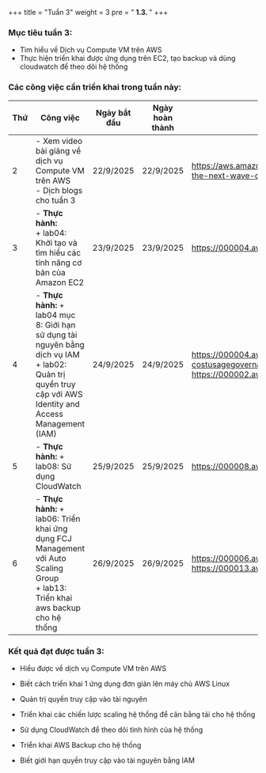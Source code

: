 +++
title = "Tuần 3"
weight = 3
pre = "<b> 1.3. </b>"
+++

### Mục tiêu tuần 3:

* Tìm hiểu về Dịch vụ Compute VM trên AWS
* Thực hiện triển khai được ứng dụng trên EC2, tạo backup và dùng cloudwatch để theo dõi hệ thống


### Các công việc cần triển khai trong tuần này:
| Thứ | Công việc| Ngày bắt đầu | Ngày hoàn thành | Nguồn tài liệu |
| --- | ------------------------------------------------------------------------------------------------------------------------------------------------------------------------------------------- | ------------ | --------------- | ----------------------------------------- |
| 2   | - Xem video bài giảng về dịch vụ Compute VM trên AWS <br> - Dịch blogs cho tuần 3 | 22/9/2025 | 22/9/2025 | <https://aws.amazon.com/vi/blogs/startups/accelerating-the-next-wave-of-generative-ai-startups/>
| 3   | - **Thực hành:** <br>+ lab04:  Khởi tạo và tìm hiểu các tính năng cơ bản của Amazon EC2 | 23/9/2025 | 23/9/2025 | <https://000004.awsstudygroup.com/> |
| 4   | - **Thực hành:** + lab04 mục 8: Giới hạn sử dụng tài nguyên bằng dịch vụ IAM <br> + lab02: Quản trị quyền truy cập với AWS Identity and Access Management (IAM) | 24/9/2025 | 24/9/2025| <https://000004.awsstudygroup.com/vi/8-costusagegovernance/> <https://000002.awsstudygroup.com/vi/> |
| 5   | - **Thực hành:** + lab08: Sử dụng CloudWatch | 25/9/2025 | 25/9/2025| <https://000008.awsstudygroup.com/> |
| 6   | - **Thực hành:** + lab06: Triển khai ứng dụng FCJ Management với Auto Scaling Group <br> + lab13: Triển khai aws backup cho hệ thống  | 26/9/2025 | 26/9/2025| <https://000006.awsstudygroup.com/> <https://000013.awsstudygroup.com/> |


### Kết quả đạt được tuần 3:

* Hiểu được về dịch vụ Compute VM trên AWS

* Biết cách triển khai 1 ứng dụng đơn giản lên máy chủ AWS Linux

* Quản trị quyền truy cập vào tài nguyên

* Triển khai các chiến lược scaling hệ thống để cân bằng tải cho hệ thống

* Sử dụng CloudWatch để theo dõi tình hình của hệ thống

* Triển khai AWS Backup cho hệ thống

* Biết giới hạn quyền truy cập vào tài nguyên bằng IAM
